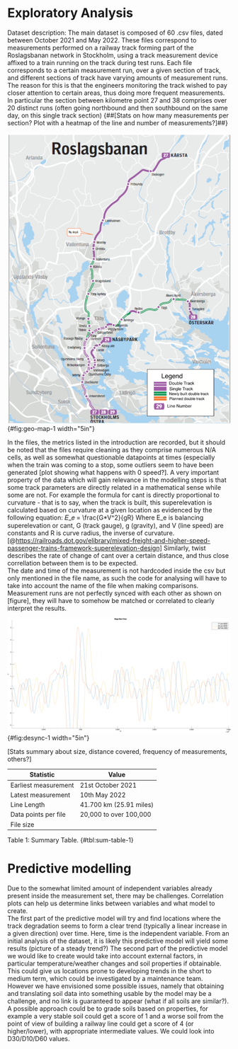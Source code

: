 # Exploratory Analysis
Dataset description: 
The main dataset is composed of 60 .csv files, dated between October 2021 and May 2022. These files correspond to measurements performed on a railway track forming part of the Roslagsbanan network in Stockholm, using a track measurement device affixed to a train running on the track during test runs.
Each file corresponds to a certain measurement run, over a given section of track, and different sections of track have varying amounts of measurement runs. The reason for this is that the engineers monitoring the track wished to pay closer attention to certain areas, thus doing more frequent measurements. In particular the section between kilometre point 27 and 38 comprises over 20 distinct runs (often going northbound and then southbound on the same day, on this single track section)
{##[Stats on how many measurements per section? Plot with a heatmap of the line and number of measurements?]##}

![Line map overview of the Roslagsbanan. This study will focus on line 27 to Kårsta.](images/RB-sl-map.png){#fig:geo-map-1 width="5in"}


In the files, the metrics listed in the introduction are recorded, but it should be noted that the files require cleaning as they comprise numerous N/A cells, as well as somewhat questionable datapoints at times (especially when the train was coming to a stop, some outliers seem to have been generated [plot showing what happens with 0 speed?]. 
A very important property of the data which will gain relevance in the modelling steps is that some track parameters are directly related in a mathematical sense while some are not. For example the formula for cant is directly proportional to curvature - that is to say, when the track is built, this superelevation is calculated based on curvature at a given location as evidenced by the following equation: 𝐸_𝑒 ⁡= \frac{G*V^2}{gR}
Where E_e is balancing superelevation or cant, G (track gauge), g (gravity), and V (line speed) are constants and R is curve radius, the inverse of curvature.[@https://railroads.dot.gov/elibrary/mixed-freight-and-higher-speed-passenger-trains-framework-superelevation-design] 
Similarly, twist describes the rate of change of cant over a certain distance, and thus close correllation between them is to be expected.  
The date and time of the measurement is not hardcoded inside the csv but only mentioned in the file name, as such the code for analysing will have to take into account the name of the file when making comparisons. 
Measurement runs are not perfectly synced with each other as shown on [figure], they will have to somehow be matched or correlated to clearly interpret the results. 

![Plot showing the offset between measurement runs on three dates.](images/desync.png){#fig:desync-1 width="5in"}

[Stats summary about size, distance covered, frequency of measurements, others?]

| Statistic | Value |
|----------|----------|
| Earliest measurement | 21st October 2021 |
| Latest measurement | 10th May 2022 |
| Line Length | 41.700 km (25.91 miles) |
| Data points per file | 20,000 to over 100,000 |
| File size |  |

Table 1: Summary Table. {#tbl:sum-table-1}


# Predictive modelling

Due to the somewhat limited amount of independent variables already present inside the measurement set, there may be challenges. Correlation plots can help us determine links between variables and what model to create.  
The first part of the predictive model will try and find locations where the track degradation seems to form a clear trend (typically a linear increase in a given direction) over time. Here, time is the independent variable. From an initial analysis of the dataset, it is likely this predictive model will yield some results (picture of a steady trend?)
The second part of the predictive model we would like to create would take into account external factors, in particular temperature/weather changes and soil properties if obtainable. This could give us locations prone to developing trends in the short to medium term, which could be investigated by a maintenance team.  However we have envisioned some possible issues, namely that obtaining and translating soil data into something usable by the model may be a challenge, and no link is guaranteed to appear (what if all soils are similar?). A possible approach could be to grade soils based on properties, for example a very stable soil could get a score of 1 and a worse soil from the point of view of building a railway line could get a score of 4 (or higher/lower), with appropriate intermediate values. We could look into D30/D10/D60 values.  
